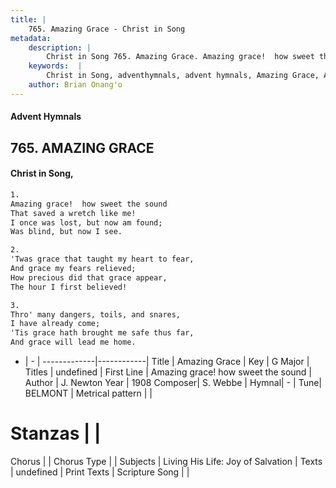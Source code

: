 ```yaml
---
title: |
    765. Amazing Grace - Christ in Song
metadata:
    description: |
        Christ in Song 765. Amazing Grace. Amazing grace!  how sweet the sound That saved a wretch like me! I once was lost, but now am found; Was blind, but now I see.
    keywords:  |
        Christ in Song, adventhymnals, advent hymnals, Amazing Grace, Amazing grace!  how sweet the sound. 
    author: Brian Onang'o
---
```


#### Advent Hymnals
## 765. AMAZING GRACE
####  Christ in Song,

```txt
1.
Amazing grace!  how sweet the sound
That saved a wretch like me!
I once was lost, but now am found;
Was blind, but now I see.

2.
'Twas grace that taught my heart to fear,
And grace my fears relieved;
How precious did that grace appear,
The hour I first believed!

3.
Thro' many dangers, toils, and snares,
I have already come;
'Tis grace hath brought me safe thus far,
And grace will lead me home.

```

- |   -  |
-------------|------------|
Title | Amazing Grace |
Key | G Major |
Titles | undefined |
First Line | Amazing grace!  how sweet the sound |
Author | J. Newton
Year | 1908
Composer| S. Webbe |
Hymnal|  - |
Tune| BELMONT |
Metrical pattern | |
# Stanzas |  |
Chorus |  |
Chorus Type |  |
Subjects | Living His Life: Joy of Salvation |
Texts | undefined |
Print Texts | 
Scripture Song |  |
    
